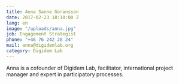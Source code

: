 ```yaml
---
title: Anna Sanne Göransson
date: 2017-02-23 18:10:00 Z
lang: en
image: "/uploads/anna.jpg"
job: Engagement Strategist
phone: "+46 76 242 28 24"
mail: anna@digidemlab.org
category: Digidem Lab
---
```


Anna is a cofounder of Digidem Lab, facilitator, international project manager and expert in participatory processes.
